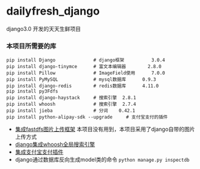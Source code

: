 # dailyfresh_django
django3.0 开发的天天生鲜项目


### 本项目所需要的库

```
pip install Django              # django框架			3.0.4
pip install django-tinymce      # 富文本编辑器		2.8.0
pip install Pillow              # ImageField使用		7.0.0
pip install PyMySQL             # mysql数据库		0.9.3	
pip install django-redis        # redis数据库      4.11.0
pip install py3Fdfs
pip install django-haystack     # 搜索引擎  2.8.1
pip install whoosh              # 搜索引擎  2.7.4
pip install jieba               # 分词    0.42.1
pip install python-alipay-sdk --upgrade     # 支付宝支付的插件  
```

- [集成fastdfs图片上传框架](https://www.jianshu.com/p/7cccbdd36602)
本项目没有用到，本项目采用了django自带的图片上传方式
- [django集成whoosh全局搜索引擎](https://www.jianshu.com/p/11901d3765b4)
- [集成支付宝支付插件](https://github.com/fzlee/alipay/blob/master/README.zh-hans.md)
- django通过数据库反向生成model类的命令  `python manage.py inspectdb`

